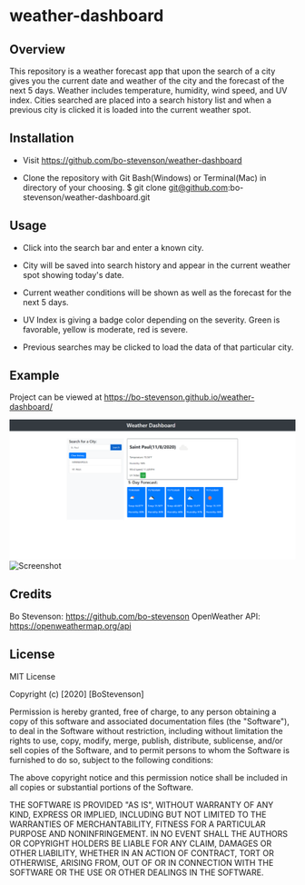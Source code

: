 # weather-dashboard

## Overview

This repository is a weather forecast app that upon the search of a city gives you the current date and weather of the city and the forecast of the next 5 days. Weather includes temperature, humidity, wind speed, and UV index. Cities searched are placed into a search history list and when a previous city is clicked it is loaded into the current weather spot. 

## Installation

* Visit https://github.com/bo-stevenson/weather-dashboard

* Clone the repository with Git Bash(Windows) or Terminal(Mac) in directory of your choosing. 
    $ git clone git@github.com:bo-stevenson/weather-dashboard.git 



## Usage

* Click into the search bar and enter a known city.

* City will be saved into search history and appear in the current weather spot showing today's date.

* Current weather conditions will be shown as well as the forecast for the next 5 days.

* UV Index is giving a badge color depending on the severity. Green is favorable, yellow is moderate, red is severe. 

* Previous searches may be clicked to load the data of that particular city. 

## Example

Project can be viewed at https://bo-stevenson.github.io/weather-dashboard/ 

![Screenshot](assets/images/screenshot.png)
![Screenshot](assets/images/screenshot-2.png)

## Credits

Bo Stevenson: https://github.com/bo-stevenson 
OpenWeather API: https://openweathermap.org/api
## License 
MIT License

Copyright (c) [2020] [BoStevenson]

Permission is hereby granted, free of charge, to any person obtaining a copy
of this software and associated documentation files (the "Software"), to deal
in the Software without restriction, including without limitation the rights
to use, copy, modify, merge, publish, distribute, sublicense, and/or sell
copies of the Software, and to permit persons to whom the Software is
furnished to do so, subject to the following conditions:

The above copyright notice and this permission notice shall be included in all
copies or substantial portions of the Software.

THE SOFTWARE IS PROVIDED "AS IS", WITHOUT WARRANTY OF ANY KIND, EXPRESS OR
IMPLIED, INCLUDING BUT NOT LIMITED TO THE WARRANTIES OF MERCHANTABILITY,
FITNESS FOR A PARTICULAR PURPOSE AND NONINFRINGEMENT. IN NO EVENT SHALL THE
AUTHORS OR COPYRIGHT HOLDERS BE LIABLE FOR ANY CLAIM, DAMAGES OR OTHER
LIABILITY, WHETHER IN AN ACTION OF CONTRACT, TORT OR OTHERWISE, ARISING FROM,
OUT OF OR IN CONNECTION WITH THE SOFTWARE OR THE USE OR OTHER DEALINGS IN THE
SOFTWARE.   